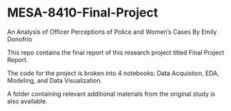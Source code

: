 # MESA-8410-Final-Project

An Analysis of Officer Perceptions of Police and Women’s Cases
By Emily Donofrio

This repo contains the final report of this research project titled Final Project Report.

The code for the project is broken into 4 notebooks: Data Acquistion, EDA, Modeling, and Data Visualization.

A folder containing relevant additional materials from the original study is also available.
